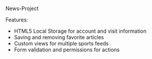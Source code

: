 News-Project

Features:
- HTML5 Local Storage for account and visit information
- Saving and removing favorite articles
- Custom views for multiple sports feeds
- Form validation and permissions for actions
